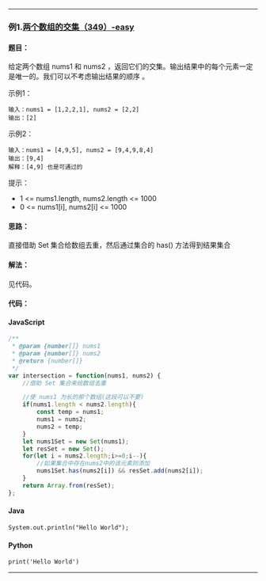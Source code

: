 >


---

### 例1.[两个数组的交集（349）-easy](https://leetcode.cn/problems/intersection-of-two-arrays/)

#### 题目：
给定两个数组 nums1 和 nums2 ，返回它们的交集。输出结果中的每个元素一定是唯一的。我们可以不考虑输出结果的顺序 。

示例1：
```
输入：nums1 = [1,2,2,1], nums2 = [2,2]
输出：[2]
```

示例2：
```
输入：nums1 = [4,9,5], nums2 = [9,4,9,8,4]
输出：[9,4]
解释：[4,9] 也是可通过的
```

提示：

- 1 <= nums1.length, nums2.length <= 1000
- 0 <= nums1[i], nums2[i] <= 1000

#### 思路：
直接借助 Set 集合给数组去重，然后通过集合的 has() 方法得到结果集合

#### 解法：

见代码。

#### 代码：

<!-- tabs:start -->

#### **JavaScript**

```javascript
/**
 * @param {number[]} nums1
 * @param {number[]} nums2
 * @return {number[]}
 */
var intersection = function(nums1, nums2) {
    //借助 Set 集合来给数组去重

    //使 nums1 为长的那个数组(这段可以不要)
    if(nums1.length < nums2.length){
        const temp = nums1;
        nums1 = nums2;
        nums2 = temp;
    }
    let nums1Set = new Set(nums1);
    let resSet = new Set();
    for(let i = nums2.length;i>=0;i--){
        //如果集合中存在nums2中的该元素则添加
        nums1Set.has(nums2[i]) && resSet.add(nums2[i]);
    }
    return Array.from(resSet);
};
```

#### **Java**

```
System.out.println("Hello World");
```

#### **Python**

```
print('Hello World')
```

<!-- tabs:end -->

---